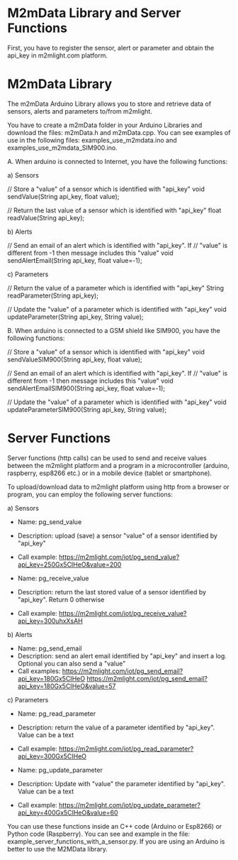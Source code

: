 # M2mData Library and Server Functions 

First, you have to register the sensor, alert or parameter and obtain the api_key in m2mlight.com platform.


# M2mData Library

The m2mData Arduino Library allows you to store and retrieve data of sensors, alerts and parameters to/from m2mlight.

You have to create a m2mData folder in your Arduino Libraries and download the files: m2mData.h and m2mData.cpp. You can see examples of use in the following files: examples_use_m2mdata.ino and examples_use_m2mdata_SIM900.ino.

A. When arduino is connected to Internet, you have the following functions: 

a) Sensors

 // Store a "value" of a sensor which is identified with "api_key"
 void sendValue(String api_key, float value);  

 // Return the last value of a sensor which is identified with "api_key"
 float readValue(String api_key);

b) Alerts
    
 // Send an email of an alert which is identified with "api_key". If 
 // "value" is different from -1 then message includes this "value"
 void sendAlertEmail(String api_key, float value=-1); 

c) Parameters

 // Return the value of a parameter which is identified with "api_key"
 String readParameter(String api_key);

 // Update the "value" of a parameter which is identified with "api_key"
 void updateParameter(String api_key, String value);
 


B. When arduino is connected to a GSM shield like SIM900, you have the following functions:

// Store a "value" of a sensor which is identified with "api_key"
void sendValueSIM900(String api_key, float value);  
   
// Send an email of an alert which is identified with "api_key". If 
// "value" is different from -1 then message includes this "value"
void sendAlertEmailSIM900(String api_key, float value=-1); 

// Update the "value" of a parameter which is identified with "api_key"
void updateParameterSIM900(String api_key, String value);



# Server Functions

Server functions (http calls) can be used to send and receive values between the m2mlight platform and a program in a microcontroller (arduino, raspberry, esp8266 etc.) or in a mobile device (tablet or smartphone).

To upload/download data to m2mlight platform using http from a browser or program, you can employ the following server functions:

a) Sensors

- Name: pg_send_value
- Description: upload (save) a sensor "value" of a sensor identified by "api_key"
- Call example: https://m2mlight.com/iot/pg_send_value?api_key=250Gx5CIHeO&value=200 

- Name: pg_receive_value
- Description: return the last stored value of a sensor identified by "api_key". Return 0 otherwise
- Call example: https://m2mlight.com/iot/pg_receive_value?api_key=300uhxXsAH

b) Alerts

- Name: pg_send_email
- Description: send an alert email identified by "api_key" and insert a log. Optional you can
  also send  a "value" 
- Call examples: https://m2mlight.com/iot/pg_send_email?api_key=180Gx5CIHeO 
                 https://m2mlight.com/iot/pg_send_email?api_key=180Gx5CIHeO&value=57


c) Parameters

- Name: pg_read_parameter
- Description: return the value of a parameter identified by "api_key". Value can be a text
- Call example: https://m2mlight.com/iot/pg_read_parameter?api_key=300Gx5CIHeO 

- Name: pg_update_parameter 
- Description: Update with "value" the parameter identified by "api_key". Value can be a text
- Call example: https://m2mlight.com/iot/pg_update_parameter?api_key=400Gx5CIHeO&value=60


You can use these functions inside an C++ code (Arduino or Esp8266) or Python code (Raspberry).  You can see and example in the file: example_server_functions_with_a_sensor.py. If you are using an Arduino is better to use the M2MData library.

